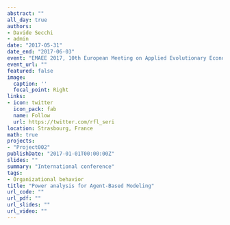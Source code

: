 ```yaml
---
abstract: ""
all_day: true
authors:
- Davide Secchi
- admin
date: "2017-05-31"
date_end: "2017-06-03"
event: "EMAEE 2017, 10th European Meeting on Applied Evolutionary Economics, 'Creativity, Innovation and Economic Dynamics'"
event_url: ""
featured: false
image:
  caption: ''
  focal_point: Right
links:
- icon: twitter
  icon_pack: fab
  name: Follow
  url: https://twitter.com/rfl_seri
location: Strasbourg, France
math: true
projects:
- "Project002"
publishDate: "2017-01-01T00:00:00Z"
slides: ""
summary: "International conference"
tags:
- Organizational behavior
title: "Power analysis for Agent-Based Modeling"
url_code: ""
url_pdf: ""
url_slides: ""
url_video: ""
---
```

